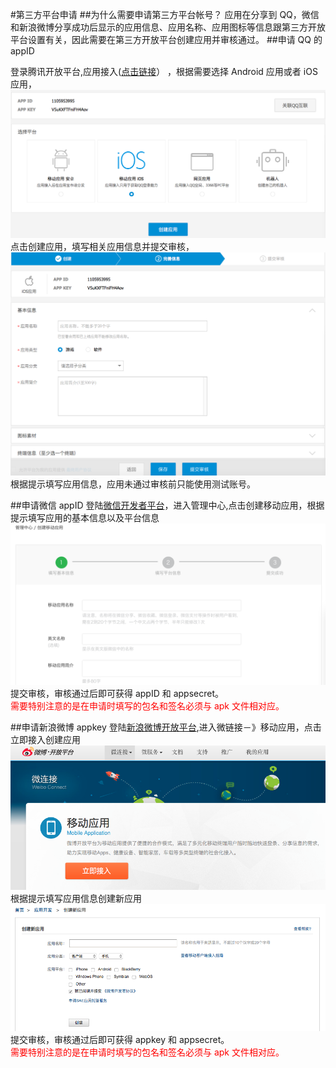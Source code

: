 #第三方平台申请
##为什么需要申请第三方平台帐号？
应用在分享到 QQ，微信和新浪微博分享成功后显示的应用信息、应用名称、应用图标等信息跟第三方开放平台设置有关，因此需要在第三方开放平台创建应用并审核通过。
##申请 QQ 的 appID

登录腾讯开放平台,应用接入(<a href="http://op.open.qq.com/appregv2/">点击链接</a>） ，根据需要选择 Android 应用或者 iOS 应用，
![](image/qq_select_platform.png)
点击创建应用，填写相关应用信息并提交审核，
![](image/qq_ios_platform.png)
根据提示填写应用信息，应用未通过审核前只能使用测试账号。

##申请微信 appID
登陆<a href="https://open.weixin.qq.com/">微信开发者平台</a>，进入管理中心,点击创建移动应用，根据提示填写应用的基本信息以及平台信息
![](image/wechat_platform.png)
提交审核，审核通过后即可获得 appID 和 appsecret。<br>
<font color="red">需要特别注意的是在申请时填写的包名和签名必须与 apk 文件相对应。</font>

##申请新浪微博 appkey
登陆<a href="http://open.weibo.com"/>新浪微博开放平台</a>,进入微链接－》移动应用，点击立即接入创建应用
![](image/sina_platform.png)
根据提示填写应用信息创建新应用
![](image/sina_create_platform.png)
提交审核，审核通过后即可获得 appkey 和 appsecret。<br>
<font color="red">需要特别注意的是在申请时填写的包名和签名必须与 apk 文件相对应。</font>
